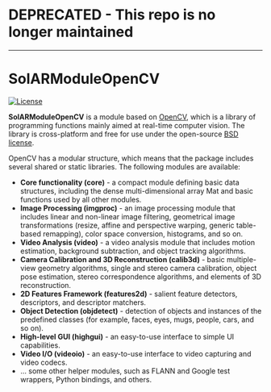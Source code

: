 # DEPRECATED - This repo is no longer maintained

----

# SolARModuleOpenCV

[![License](https://img.shields.io/github/license/SolARFramework/SolARModuleOpencv?style=flat-square&label=License)](https://www.apache.org/licenses/LICENSE-2.0)

**SolARModuleOpenCV** is a module based on [OpenCV](https://opencv.org/), which is a library of programming functions mainly aimed at real-time computer vision. The library is cross-platform and free for use under the open-source [BSD license](http://www.linfo.org/bsdlicense.html).

OpenCV has a modular structure, which means that the package includes several shared or static libraries. The following modules are available:

- **Core functionality (core)** - a compact module defining basic data structures, including the dense multi-dimensional array Mat and basic functions used by all other modules.
- **Image Processing (imgproc)** - an image processing module that includes linear and non-linear image filtering, geometrical image transformations (resize, affine and perspective warping, generic table-based remapping), color space conversion, histograms, and so on.
- **Video Analysis (video)** - a video analysis module that includes motion estimation, background subtraction, and object tracking algorithms.
- **Camera Calibration and 3D Reconstruction (calib3d)** - basic multiple-view geometry algorithms, single and stereo camera calibration, object pose estimation, stereo correspondence algorithms, and elements of 3D reconstruction.
- **2D Features Framework (features2d)** - salient feature detectors, descriptors, and descriptor matchers.
- **Object Detection (objdetect)** - detection of objects and instances of the predefined classes (for example, faces, eyes, mugs, people, cars, and so on).
- **High-level GUI (highgui)** - an easy-to-use interface to simple UI capabilities.
- **Video I/O (videoio)** - an easy-to-use interface to video capturing and video codecs.
- ... some other helper modules, such as FLANN and Google test wrappers, Python bindings, and others.
